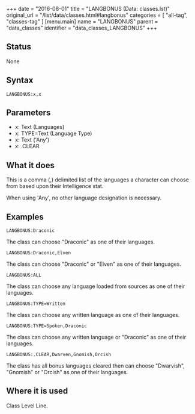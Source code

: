 +++
date = "2016-08-01"
title = "LANGBONUS (Data: classes.lst)"
original_url = "/list/data/classes.html#langbonus"
categories = [ "all-tag", "classes-tag" ]
[menu.main]
    name = "LANGBONUS"
    parent = "data_classes"
    identifier = "data_classes_LANGBONUS"
+++

## Status

None

## Syntax

`LANGBONUS:x,x`

## Parameters

-   x: Text (Languages)
-   x: TYPE=Text (Language Type)
-   x: Text ('Any')
-   x: .CLEAR



What it does
------------

This is a comma (,) delimited list of the languages a character can
choose from based upon their Intelligence stat.

When using 'Any', no other language designation is necessary.

Examples
--------

`LANGBONUS:Draconic`

The class can choose "Draconic" as one of their languages.

`LANGBONUS:Draconic,Elven`

The class can choose "Draconic" or "Elven" as one of their languages.

`LANGBONUS:ALL`

The class can choose any language loaded from sources as one of their
languages.

`LANGBONUS:TYPE=Written`

The class can choose any written language as one of their languages.

`LANGBONUS:TYPE=Spoken,Draconic`

The class can choose any written language or "Draconic" as one of their
languages.

`LANGBONUS:.CLEAR,Dwarven,Gnomish,Orcish`

The class has all bonus languages cleared then can choose "Dwarvish",
"Gnomish" or "Orcish" as one of their languages.

Where it is used
----------------

Class Level Line.

